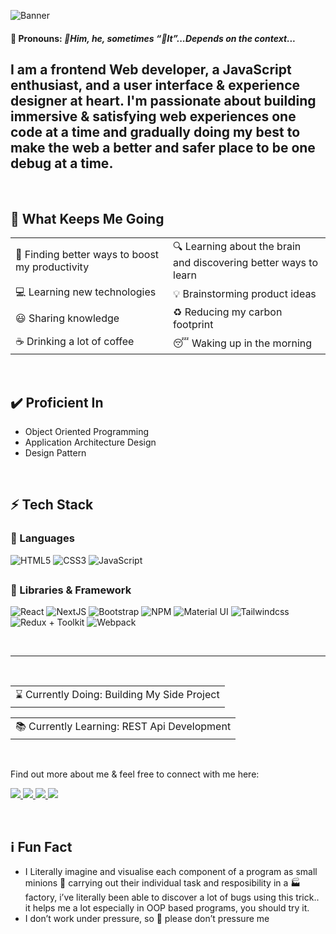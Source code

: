![Banner](/assets/Github%20banner.gif)

#### 📢 **Pronouns**: _👦Him, he, sometimes “📎It”...Depends on the context..._

I am a frontend Web developer, a JavaScript enthusiast, and a user interface & experience designer at heart. I'm passionate about building immersive & satisfying web experiences one code at a time and gradually doing my best to make the web a better and safer place to be one debug at a time.
--------------------------
  
<br/>

## 💨 What Keeps Me Going
<table>
<tr>
<td width="50%">
🎯 Finding better ways to boost my productivity
</td>
<td width="50%">
🔍 Learning about the brain and discovering better ways to learn
</td>
</tr>
<tr>
<td width="50%">
💻 Learning new technologies
</td>
<td width="50%">
💡 Brainstorming product ideas
</td>
</tr>
<tr>
<td width="50%">
😃 Sharing knowledge
</td>
<td width="50%">
♻️ Reducing my carbon footprint
</td>
</tr>
<tr>
<td width="50%">
☕ Drinking a lot of coffee
</td>
<td width="50%">
😴 Waking up in the morning
</td>
</tr>
</table>
<br/>

## ✔️ Proficient In
- Object Oriented Programming
- Application Architecture Design
- Design Pattern

<br/>


## ⚡ Tech Stack

### 🚀 Languages

![HTML5](https://img.shields.io/badge/HTML5-E34F26?style=for-the-badge&logo=html5&logoColor=white)
![CSS3](https://img.shields.io/badge/CSS3-1572B6?style=for-the-badge&logo=css3&logoColor=white)
![JavaScript](https://img.shields.io/badge/JavaScript-323330?style=for-the-badge&logo=javascript&logoColor=F7DF1E)

##

### 🧩 Libraries & Framework

![React](https://img.shields.io/badge/React-20232A?style=for-the-badge&logo=react&logoColor=61DAFB)
![NextJS](https://img.shields.io/badge/Nextjs-ffffff?style=for-the-badge&logo=Next.js&logoColor=00D8FF)
![Bootstrap](https://img.shields.io/badge/Bootstrap-563D7C?style=for-the-badge&logo=bootstrap&logoColor=white)
![NPM](https://img.shields.io/badge/npm-CB3837?style=for-the-badge&logo=npm&logoColor=white)
![Material UI](https://img.shields.io/badge/Material--UI-0081CB?style=for-the-badge&logo=material-ui&logoColor=white)
![Tailwindcss](https://img.shields.io/badge/TAILWINDCSS-0F172A?style=for-the-badge&logo=TAILWINDCSS)
![Redux + Toolkit](https://img.shields.io/badge/Redux-764abc?style=for-the-badge&logo=redux)
![Webpack](https://img.shields.io/badge/Webpack-2b3a42?style=for-the-badge&logo=webpack)

<br/>

--------------------------

<br/>

<table>
  <tr>
    <td>⌛ Currently Doing: Building My Side Project</td>
  </tr>
</table>
<table>
  <tr>
    <td> 📚 Currently Learning: REST Api Development </td>
  </tr>
</table>

<br/>
  

  
Find out more about me & feel free to connect with me here:
 <p align="left">
	<a href="https://www.linkedin.com/in/joshmillr/">
		<img src="https://img.shields.io/badge/LinkedIn-0077B5?style=for-the-badge&logo=linkedin&logoColor=white" />
	</a>
	<a href="https://twitter.com/josh4tech">
		<img src="https://img.shields.io/badge/Twitter-1DA1F2?style=for-the-badge&logo=twitter&logoColor=white" />
	</a>
        <a href="https://github.com/Josh-millr/">
		<img src="https://img.shields.io/badge/portfolio-1AA260?style=for-the-badge&logo=About.me&logoColor=white" />
	</a>
        <a href="mailto:joshuae.miller100@gmail.com">
		<img src="https://img.shields.io/badge/Gmail-D14836?style=for-the-badge&logo=gmail&logoColor=white" />
	</a>
</p>
  
<br/>
  
## ℹ️ Fun Fact
- I Literally imagine and visualise each component of a program as small minions 👷‍ carrying out their individual task and resposibility in a 🏭factory, i’ve literally been able to discover a lot of bugs using this trick.. it helps me a lot especially in OOP based programs, you should try it.
- I don’t work under pressure, so 🥺 please don’t pressure me
  
  
  
<!--        Fixing my brain & Busy trying to keep up with all the .js-esss...
      😤 damn, too many js-ess -->
